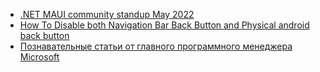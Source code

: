 - [.NET MAUI community standup May 2022](https://www.theurlist.com/maui-standup-may2022)
- [How To Disable both Navigation Bar Back Button and Physical android back button](https://www.theurlist.com/maui-standup-may2022)
- [Познавательные статьи от главного программного менеджера Microsoft](https://dev.to/davidortinau)
